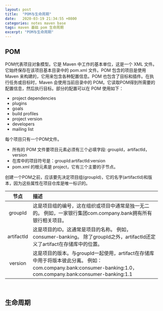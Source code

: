 ```yaml
---
layout: post
title:  "POM与生命周期"
date:   2020-03-19 21:34:55 +0800
categories: notes maven base
tags: maven 基础 pom 生命周期
excerpt: "POM与生命周期"
---
```


## POM

POM代表项目对象模型。它是 Maven 中工作的基本单位，这是一个 XML 文件。它始终保存在该项目基本目录中的 pom.xml 文件。POM 包含的项目是使用 Maven 来构建的，它用来包含各种配置信息。POM 也包含了目标和插件。在执行任务或目标时，Maven 会使用当前目录中的 POM。它读取POM得到所需要的配置信息，然后执行目标。部分的配置可以在 POM 使用如下：

+ project dependencies
+ plugins
+ goals
+ build profiles
+ project version
+ developers
+ mailing list

每个项目只有一个POM文件。

+ 所有的 POM 文件要项目元素必须有三个必填字段: groupId，artifactId，version
+ 在库中的项目符号是：groupId:artifactId:version
+ pom.xml 的根元素是 project，它有三个主要的子节点。

创建一个POM之前，应该要先决定项目组(groupId)，它的名字(artifactId)和版本，因为这些属性在项目仓库是唯一标识的。

节点|描述
:--:|:--
groupId|这是项目组的编号，这在组织或项目中通常是独一无二的。 例如，一家银行集团com.company.bank拥有所有银行相关项目。
artifactId|这是项目的ID。这通常是项目的名称。 例如，consumer-banking。 除了groupId之外，artifactId还定义了artifact在存储库中的位置。
version|这是项目的版本。与groupId一起使用，artifact在存储库中用于将版本彼此分离。 例如：com.company.bank:consumer-banking:1.0，com.company.bank:consumer-banking:1.1

&emsp;

## 生命周期
